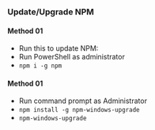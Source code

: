 ### Update/Upgrade NPM

#### Method 01

- Run this to update NPM:
- Run PowerShell as administrator
- `npm i -g npm`

#### Method 01

- Run command prompt as Administrator
- `npm install -g npm-windows-upgrade`
- `npm-windows-upgrade`
